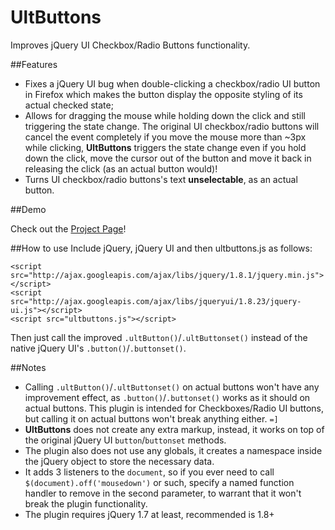 UltButtons
==========

Improves jQuery UI Checkbox/Radio Buttons functionality.

##Features

- Fixes a jQuery UI bug when double-clicking a checkbox/radio UI button in Firefox which makes the button display the opposite styling of its actual checked state;
- Allows for dragging the mouse while holding down the click and still triggering the state change. The original UI checkbox/radio buttons will cancel the event completely if you move the mouse more than ~3px while clicking, **UltButtons** triggers the state change even if you hold down the click, move the cursor out of the button and move it back in releasing the click (as an actual button would)!
- Turns UI checkbox/radio buttons's text **unselectable**, as an actual button.

##Demo

Check out the [Project Page](http://ultcombo.github.com/UltButtons/)!

##How to use
Include jQuery, jQuery UI and then ultbuttons.js as follows:

    <script src="http://ajax.googleapis.com/ajax/libs/jquery/1.8.1/jquery.min.js"></script>
    <script src="http://ajax.googleapis.com/ajax/libs/jqueryui/1.8.23/jquery-ui.js"></script>
    <script src="ultbuttons.js"></script>

Then just call the improved `.ultButton()`/`.ultButtonset()` instead of the native jQuery UI's `.button()`/`.buttonset()`.

##Notes

- Calling `.ultButton()`/`.ultButtonset()` on actual buttons won't have any improvement effect, as `.button()`/`.buttonset()` works as it should on actual buttons. This plugin is intended for Checkboxes/Radio UI buttons, but calling it on actual buttons won't break anything either. `=]`
- **UltButtons** does not create any extra markup, instead, it works on top of the original jQuery UI `button`/`buttonset` methods.
- The plugin also does not use any globals, it creates a namespace inside the jQuery object to store the necessary data.
- It adds 3 listeners to the `document`, so if you ever need to call `$(document).off('mousedown')` or such, specify a named function handler to remove in the second parameter, to warrant that it won't break the plugin functionality.
- The plugin requires jQuery 1.7 at least, recommended is 1.8+